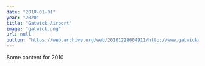 ```yaml
---
date: "2010-01-01"
year: "2020"
title: "Gatwick Airport"
image: "gatwick.png"
url: null
button: "https://web.archive.org/web/20101228004911/http://www.gatwickairport.com/"
---
```


Some content for 2010

